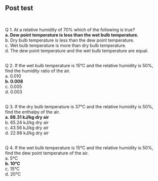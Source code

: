 ## Post test
<br>

Q 1. At a relative humidity of 70% which of the following is true?<br>
<b>a. Dew point temperature is less than the wet bulb temperature.</b><br>
b. Dry bulb temperature is less than the dew point temperature.<br>
c. Wet bulb temperature is more than dry bulb temperature.<br>
d. The dew point temperature and the wet bulb temperature are equal.<br><br>


Q 2. If the wet bulb temperature is 15℃ and the relative humidity is 50%, find the humidity ratio of the air.<br>
a. 0.010<br>
<b>b. 0.008</b><br>
c. 0.005 <br>
d. 0.003<br><br>



Q 3. If the dry bulb temperature is 37℃ and the relative humidity is 50%, find the enthalpy of the air.<br>
<b>a. 88.31 kJ/kg dry air</b><br>
b. 65.24 kJ/kg dry air<br>
c. 43.56 kJ/kg dry air<br>
d. 22.98 kJ/kg dry air<br><br>

Q 4. If the wet bulb temperature is 15℃ and the relative humidity is 50%, find the dew point temperature of the air. <br>
a. 5℃<br>
<b>b. 10℃<br></b>
c. 15℃<br>
d. 20℃<br><br>
